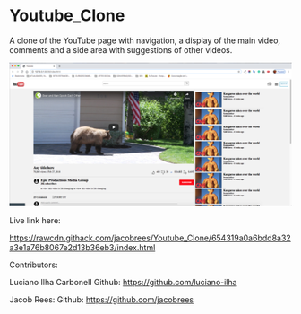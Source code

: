 # Youtube_Clone

A clone of the YouTube page with navigation, a display of the main video, comments and a side area with suggestions of other videos.

![](images/youtube-clone-screenshot.png)

Live link here:

https://rawcdn.githack.com/jacobrees/Youtube_Clone/654319a0a6bdd8a32a3e1a76b8067e2d13b36eb3/index.html

Contributors:

Luciano Ilha Carbonell
Github: https://github.com/luciano-ilha

Jacob Rees:
Github: https://github.com/jacobrees

